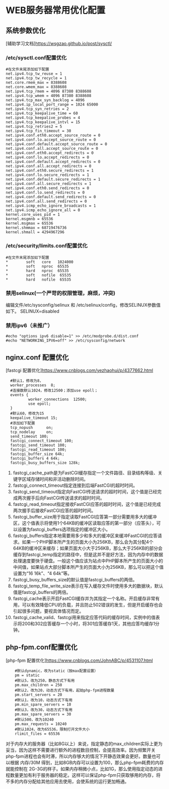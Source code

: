 # WEB服务器常用优化配置

## 系统参数优化
[辅助学习文档]https://wsgzao.github.io/post/sysctl/

### /etc/sysctl.conf配置优化

    #在文件末尾添加如下配置  
    net.ipv4.tcp_tw_reuse = 1
    net.ipv4.tcp_tw_recycle = 1
    net.core.rmem_max = 8388608
    net.core.wmem_max = 8388608
    net.ipv4.tcp_rmem = 4096 87380 8388608
    net.ipv4.tcp_wmem = 4096 87380 8388608
    net.ipv4.tcp_max_syn_backlog = 4096
    net.ipv4.ip_local_port_range = 1024 65000
    net.ipv4.tcp_syn_retries = 2
    net.ipv4.tcp_keepalive_time = 60
    net.ipv4.tcp_keepalive_probes = 4
    net.ipv4.tcp_keepalive_intvl = 15
    net.ipv4.tcp_retries2 = 5
    net.ipv4.tcp_fin_timeout = 30
    net.ipv4.conf.eth0.accept_source_route = 0
    net.ipv4.conf.lo.accept_source_route = 0
    net.ipv4.conf.default.accept_source_route = 0
    net.ipv4.conf.all.accept_source_route = 0
    net.ipv4.conf.eth0.accept_redirects = 0
    net.ipv4.conf.lo.accept_redirects = 0
    net.ipv4.conf.default.accept_redirects = 0
    net.ipv4.conf.all.accept_redirects = 0
    net.ipv4.conf.eth0.secure_redirects = 1
    net.ipv4.conf.lo.secure_redirects = 1
    net.ipv4.conf.default.secure_redirects = 1
    net.ipv4.conf.all.secure_redirects = 1
    net.ipv4.conf.eth0.send_redirects = 0
    net.ipv4.conf.lo.send_redirects = 0
    net.ipv4.conf.default.send_redirects = 0
    net.ipv4.conf.all.send_redirects = 0
    net.ipv4.icmp_echo_ignore_broadcasts = 1
    net.ipv4.icmp_echo_ignore_all = 0
    kernel.core_uses_pid = 1
    kernel.msgmnb = 65536
    kernel.msgmax = 65536
    kernel.shmmax = 68719476736
    kernel.shmall = 4294967296

### /etc/security/limits.conf配置优化

    #在文件末尾添加如下配置
    *        soft   core   1024000
    *        soft   nproc  65535
    *        hard   nproc  65535
    *        soft   nofile  65535
    *        hard   nofile  65535

### 禁用selinux(一个严苛的权限管理，麻烦，冲突)
 编辑文件/etc/sysconfig/selinux 和 /etc/selinux/config，修改SELINUX参数值如下。
SELINUX=disabled

### 禁用ipv6（未推广）
    #echo "options ipv6 disable=1" >> /etc/modprobe.d/dist.conf
    #echo "NETWORKING_IPV6=off" >> /etc/sysconfig/network

## nginx.conf 配置优化
[fastcgi 配置优化]https://www.cnblogs.com/yezhaohui/p/4377662.html

      #默认1，修改为8，
      worker_processes  8;
      #连接数默认1024，修改12500；添加use epoll； 
      events {
              worker_connections  12500;
              use epoll;
      }
      #默认60，修改为15
      keepalive_timeout 15;
      #添加如下配置
      tcp_nopush      on;
      tcp_nodelay     on;
      send_timeout 100;
      fastcgi_connect_timeout 100;
      fastcgi_send_timeout 100;
      fastcgi_read_timeout 100;
      fastcgi_buffer_size 64k;
      fastcgi_buffers 4 64k;
      fastcgi_busy_buffers_size 128k;

1. fastcgi_cache_path是为FastCGI缓存指定一个文件路径、目录结构等级、关键字区域存储时间和非活动删除时间。
1. fastcgi_connect_timeout指定连接到后端FastCGI的超时时间。
1. fastcgi_send_timeout指定向FastCGI传送请求的超时时间，这个值是已经完成两次握手后向FastCGI传送请求的超时时间。
1. fastcgi_read_timeout指定接收FastCGI应答的超时时间，这个值是已经完成两次握手后接收FastCGI应答的超时时间。
1. fastcgi_buffer_size用于指定读取FastCGI应答第一部分需要用多大的缓冲区，这个值表示将使用1个64KB的缓冲区读取应答的第一部分（应答头），可以设置为fastcgi_buffers选项指定的缓冲区大小。
1. fastcgi_buffers指定本地需要用多少和多大的缓冲区来缓冲FastCGI的应答请求。如果一个PHP脚本所产生的页面大小为256KB，那么会为其分配4个64KB的缓冲区来缓存；如果页面大小大于256KB，那么大于256KB的部分会缓存到fastcgi_temp指定的路径中，但是这并不是好方法，因为内存中的数据处理速度要快于硬盘。一般这个值应该为站点中PHP脚本所产生的页面大小的中间值，如果站点大部分脚本所产生的页面大小为256KB，那么可以把这个值设置为“16 16k”、“4 64k”等。
1. fastcgi_busy_buffers_size的默认值是fastcgi_buffers的两倍。
1. fastcgi_temp_file_write_size表示在写入缓存文件时使用多大的数据块，默认值是fastcgi_buffers的两倍。
1. fastcgi_cache表示开启FastCGI缓存并为其指定一个名称。开启缓存非常有用，可以有效降低CPU的负载，并且防止502错误的发生，但是开启缓存也会引起很多问题，要视具体情况而定。
1. fastcgi_cache_valid、fastcgi用来指定应答代码的缓存时间，实例中的值表示将200和302应答缓存一个小时，将301应答缓存1天，其他应答均缓存1分钟。

## php-fpm.conf配置优化
[php-fpm 配置优化]https://www.cnblogs.com/JohnABC/p/4531107.html

        #默认dynamic，改为static（按max配置设置）
        pm = static
        #默认5，改为250，静态方式下有用
        pm.max_children = 250
        #默认2，改为20，动态方式下有用，起始php-fpm进程数量
        pm.start_servers = 20
        #默认1，改为10，动态方式下有用
        pm.min_spare_servers = 10
        #默认3，改为30，动态方式下有用
        pm.max_spare_servers = 30
        #默认500，改为10240
        pm.max_requests = 10240
        #默认1024，改为65536，限制打开文件大小
        rlimit_files = 65536
      
对于内存大的服务器（比如8G以上）来说，指定静态的max_children实际上更为妥当，因为这样不需要进行额外的进程数目控制，会提高效率。因为频繁开关php-fpm进程也会有时滞，所以内存够大的情况下开静态效果会更好。数量也可以根据 内存/30M 得到，比如8GB内存可以设置为100，那么php-fpm耗费的内存就能控制在 2G-3G的样子。如果内存稍微小点，比如1G，那么使用指定动态的进程数量更加有利于服务器的稳定。这样可以保证php-fpm只获取够用的内存，将不多的内存分配给其他应用去使用，会使系统的运行更加畅通。

